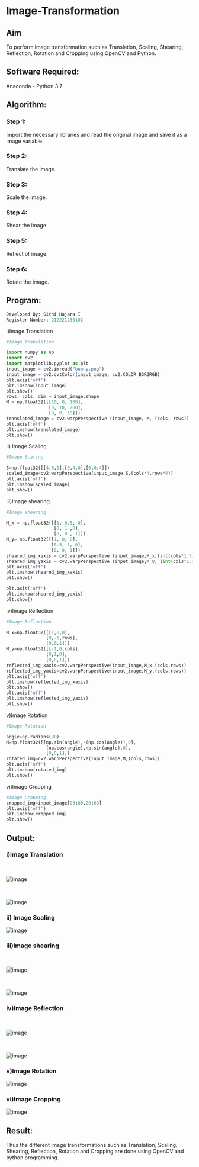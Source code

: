 # Image-Transformation
## Aim
To perform image transformation such as Translation, Scaling, Shearing, Reflection, Rotation and Cropping using OpenCV and Python.

## Software Required:
Anaconda - Python 3.7

## Algorithm:
### Step 1:
Import the necessary libraries and read the original image and save it as a image variable.
<br>

### Step 2:
Translate the image.
<br>

### Step 3:
Scale the image.
<br>

### Step 4:
Shear the image.
<br>

### Step 5:

Reflect of image.
<br>

### Step 6:
Rotate the image.
<br>

## Program:
```python
Developed By: Sithi Hajara I
Register Number: 212221230102
```
i)Image Translation
```python
#Image Translation

import numpy as np
import cv2
import matplotlib.pyplot as plt
input_image = cv2.imread("bunny.png")
input_image = cv2.cvtColor(input_image, cv2.COLOR_BGR2RGB)
plt.axis('off')
plt.imshow(input_image)
plt.show()
rows, cols, dim = input_image.shape
M = np.float32([[10, 0, 100],
                [0, 10, 200],
                [0, 0, 10]])
translated_image = cv2.warpPerspective (input_image, M, (cols, rows))
plt.axis('off')
plt.imshow(translated_image)
plt.show()
```
ii) Image Scaling
```python
#Image Scaling

S=np.float32([[4,0,0],[0,4,0],[0,0,4]])
scaled_image=cv2.warpPerspective(input_image,S,(cols*4,rows*4))
plt.axis('off')
plt.imshow(scaled_image)
plt.show()
```
iii)Image shearing
```python
#Image shearing

M_x = np.float32([[1, 0.5, 0],
                  [0, 1 ,0],
                  [0, 0 , 1]])
M_y= np.float32([[1, 0, 0],
                 [0.5, 1, 0],
                 [0, 0, 1]])
sheared_img_xaxis = cv2.warpPerspective (input_image,M_x,(int(cols*1.5), int(rows *1.5))) 
sheared_img_yaxis = cv2.warpPerspective (input_image,M_y, (int(cols*1.5), int(rows *1.5)))
plt.axis('off')
plt.imshow(sheared_img_xaxis)
plt.show()

plt.axis('off')
plt.imshow(sheared_img_yaxis)
plt.show()
```
iv)Image Reflection
```python
#Image Reflection

M_x=np.float32([[1,0,0],
               [0,-1,rows],
               [0,0,1]])
M_y=np.float32([[-1,0,cols],
               [0,1,0],
               [0,0,1]])
reflected_img_xaxis=cv2.warpPerspective(input_image,M_x,(cols,rows))
reflected_img_yaxis=cv2.warpPerspective(input_image,M_y,(cols,rows))
plt.axis('off')
plt.imshow(reflected_img_xaxis)
plt.show()
plt.axis('off')
plt.imshow(reflected_img_yaxis)
plt.show()
```

v)Image Rotation
```python
#Image Rotation

angle=np.radians(80)
M=np.float32([[np.sin(angle),-(np.cos(angle)),0],
               [np.cos(angle),np.sin(angle),0],
               [0,0,1]])
rotated_img=cv2.warpPerspective(input_image,M,(cols,rows))
plt.axis('off')
plt.imshow(rotated_img)
plt.show()
```
vi)Image Cropping
```python
#Image Cropping
cropped_img=input_image[23:80,20:60]
plt.axis('off')
plt.imshow(cropped_img)
plt.show()
```
## Output:
### i)Image Translation
<br>

![image](https://user-images.githubusercontent.com/94219582/232054749-51b4221f-0415-4303-b430-c1a57daa243b.png)


<br>

![image](https://user-images.githubusercontent.com/94219582/232054911-73a3e1a0-8029-428c-8c68-2e17615d9a70.png)


### ii) Image Scaling

![image](https://user-images.githubusercontent.com/94219582/232055004-56c7de37-9c44-4aae-b7c5-255de83fa04c.png)



### iii)Image shearing
<br>


![image](https://user-images.githubusercontent.com/94219582/232055103-3993b169-d048-4ec7-9928-183e5d7dde44.png)


<br>

![image](https://user-images.githubusercontent.com/94219582/232055202-f5dc1a6f-4bcd-48c6-b381-7233ecbffe13.png)



### iv)Image Reflection
<br>

![image](https://user-images.githubusercontent.com/94219582/232055290-335d80d1-dc3a-4708-97dc-4ec39b0c94c9.png)



<br>

![image](https://user-images.githubusercontent.com/94219582/232055367-c2d8bb24-3b59-4a82-8f48-9576eba2f03f.png)



### v)Image Rotation

![image](https://user-images.githubusercontent.com/94219582/232055491-e36bede8-82f5-4763-a26b-24e4484d700e.png)




### vi)Image Cropping

![image](https://user-images.githubusercontent.com/94219582/232055606-3e85eac8-9ba1-48e4-bd33-6c1f6863d51d.png)





## Result: 

Thus the different image transformations such as Translation, Scaling, Shearing, Reflection, Rotation and Cropping are done using OpenCV and python programming.
